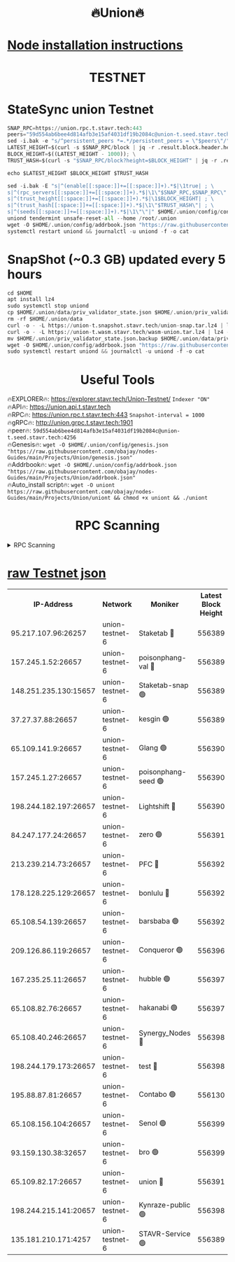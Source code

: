 <h1 align="center"> 🔥Union🔥</h1>

[Node installation instructions](https://github.com/obajay/nodes-Guides/tree/main/Projects/Union)
=

<h1 align="center"> TESTNET</h1>

# StateSync union Testnet
```python
SNAP_RPC=https://union.rpc.t.stavr.tech:443
peers="59d554ab6bee4d814afb3e15af4031df19b2084c@union-t.seed.stavr.tech:4256"
sed -i.bak -e "s/^persistent_peers *=.*/persistent_peers = \"$peers\"/" $HOME/.union/config/config.toml
LATEST_HEIGHT=$(curl -s $SNAP_RPC/block | jq -r .result.block.header.height); \
BLOCK_HEIGHT=$((LATEST_HEIGHT - 1000)); \
TRUST_HASH=$(curl -s "$SNAP_RPC/block?height=$BLOCK_HEIGHT" | jq -r .result.block_id.hash)

echo $LATEST_HEIGHT $BLOCK_HEIGHT $TRUST_HASH

sed -i.bak -E "s|^(enable[[:space:]]+=[[:space:]]+).*$|\1true| ; \
s|^(rpc_servers[[:space:]]+=[[:space:]]+).*$|\1\"$SNAP_RPC,$SNAP_RPC\"| ; \
s|^(trust_height[[:space:]]+=[[:space:]]+).*$|\1$BLOCK_HEIGHT| ; \
s|^(trust_hash[[:space:]]+=[[:space:]]+).*$|\1\"$TRUST_HASH\"| ; \
s|^(seeds[[:space:]]+=[[:space:]]+).*$|\1\"\"|" $HOME/.union/config/config.toml
uniond tendermint unsafe-reset-all --home /root/.union
wget -O $HOME/.union/config/addrbook.json "https://raw.githubusercontent.com/obajay/nodes-Guides/main/Projects/Union/addrbook.json"
systemctl restart uniond && journalctl -u uniond -f -o cat
```
# SnapShot (~0.3 GB) updated every 5 hours
```python
cd $HOME
apt install lz4
sudo systemctl stop uniond
cp $HOME/.union/data/priv_validator_state.json $HOME/.union/priv_validator_state.json.backup
rm -rf $HOME/.union/data
curl -o - -L https://union-t.snapshot.stavr.tech/union-snap.tar.lz4 | lz4 -c -d - | tar -x -C $HOME/.union --strip-components 2
curl -o - -L https://union-t.wasm.stavr.tech/wasm-union.tar.lz4 | lz4 -c -d - | tar -x -C $HOME/.union --strip-components 2
mv $HOME/.union/priv_validator_state.json.backup $HOME/.union/data/priv_validator_state.json
wget -O $HOME/.union/config/addrbook.json "https://raw.githubusercontent.com/obajay/nodes-Guides/main/Projects/Union/addrbook.json"
sudo systemctl restart uniond && journalctl -u uniond -f -o cat
```
 <h1 align="center"> Useful Tools</h1>
 
🔥EXPLORER🔥: https://explorer.stavr.tech/Union-Testnet/        `Indexer "ON"` \
🔥API🔥:      https://union.api.t.stavr.tech \
🔥RPC🔥:      https://union.rpc.t.stavr.tech:443              `Snapshot-interval = 1000` \
🔥gRPC🔥:     http://union.grpc.t.stavr.tech:1901 \
🔥peer🔥:     `59d554ab6bee4d814afb3e15af4031df19b2084c@union-t.seed.stavr.tech:4256` \
🔥Genesis🔥:     `wget -O $HOME/.union/config/genesis.json "https://raw.githubusercontent.com/obajay/nodes-Guides/main/Projects/Union/genesis.json"` \
🔥Addrbook🔥: ```wget -O $HOME/.union/config/addrbook.json "https://raw.githubusercontent.com/obajay/nodes-Guides/main/Projects/Union/addrbook.json"``` \
🔥Auto_install script🔥:  `wget -O uniont https://raw.githubusercontent.com/obajay/nodes-Guides/main/Projects/Union/uniont && chmod +x uniont && ./uniont`

<h1 align="center"> RPC Scanning</h1>

<details>
<summary>RPC Scanning</summary>

<h2 align="center"> We scan nodes in real time every 4 hours. And we provide the final result of RPC endpoints.
We cannot influence the operation of these nodes in any way. </h2>


```python
If Voting Power is higher than 0 --> then the Node is a validator of the network and may be subject to attack and be a potential threat to the chain.
```
```python
We marked such validators with a red symbol
```

</details>

[raw Testnet json](https://rpc-check.uniont.stavr.tech/uniont/rpc-uniont-result.json)
=



<table><tr><th>IP-Address</th><th>Network</th><th>Moniker</th><th>Latest Block Height</th><th>Earliest Block Height</th><th>Catching Up</th><th>Tx Index</th><th>Voting Power</th><th>Scan Time</th></tr><tr><td>95.217.107.96:26257</td><td>union-testnet-6</td><td>Staketab 🔴</td><td>556389</td><td>1</td><td>False</td><td>on</td><td>1000002</td><td>2024-03-22T22:21:50.869137311UTC</td></tr><tr><td>157.245.1.52:26657</td><td>union-testnet-6</td><td>poisonphang-val 🔴</td><td>556389</td><td>1</td><td>False</td><td>on</td><td>1000000</td><td>2024-03-22T22:21:51.476411078UTC</td></tr><tr><td>148.251.235.130:15657</td><td>union-testnet-6</td><td>Staketab-snap 🟢</td><td>556389</td><td>1</td><td>False</td><td>on</td><td>0</td><td>2024-03-22T22:21:52.075390933UTC</td></tr><tr><td>37.27.37.88:26657</td><td>union-testnet-6</td><td>kesgin 🟢</td><td>556389</td><td>1</td><td>False</td><td>on</td><td>0</td><td>2024-03-22T22:21:52.390566216UTC</td></tr><tr><td>65.109.141.9:26657</td><td>union-testnet-6</td><td>Glang 🟢</td><td>556390</td><td>1</td><td>False</td><td>on</td><td>0</td><td>2024-03-22T22:21:56.773508272UTC</td></tr><tr><td>157.245.1.27:26657</td><td>union-testnet-6</td><td>poisonphang-seed 🟢</td><td>556390</td><td>1</td><td>False</td><td>on</td><td>0</td><td>2024-03-22T22:21:57.637064697UTC</td></tr><tr><td>198.244.182.197:26657</td><td>union-testnet-6</td><td>Lightshift 🔴</td><td>556390</td><td>1</td><td>False</td><td>on</td><td>1000000</td><td>2024-03-22T22:21:59.989958430UTC</td></tr><tr><td>84.247.177.24:26657</td><td>union-testnet-6</td><td>zero 🟢</td><td>556391</td><td>1</td><td>False</td><td>on</td><td>0</td><td>2024-03-22T22:22:04.472400203UTC</td></tr><tr><td>213.239.214.73:26657</td><td>union-testnet-6</td><td>PFC 🔴</td><td>556392</td><td>1</td><td>False</td><td>on</td><td>1000001</td><td>2024-03-22T22:22:09.066777244UTC</td></tr><tr><td>178.128.225.129:26657</td><td>union-testnet-6</td><td>bonlulu 🔴</td><td>556392</td><td>1</td><td>False</td><td>on</td><td>1000000</td><td>2024-03-22T22:22:09.705684274UTC</td></tr><tr><td>65.108.54.139:26657</td><td>union-testnet-6</td><td>barsbaba 🟢</td><td>556392</td><td>1</td><td>False</td><td>on</td><td>0</td><td>2024-03-22T22:22:10.009212009UTC</td></tr><tr><td>209.126.86.119:26657</td><td>union-testnet-6</td><td>Conqueror 🟢</td><td>556396</td><td>1</td><td>False</td><td>on</td><td>0</td><td>2024-03-22T22:22:35.474740972UTC</td></tr><tr><td>167.235.25.11:26657</td><td>union-testnet-6</td><td>hubble 🟢</td><td>556397</td><td>1</td><td>False</td><td>on</td><td>0</td><td>2024-03-22T22:22:41.803836292UTC</td></tr><tr><td>65.108.82.76:26657</td><td>union-testnet-6</td><td>hakanabi 🟢</td><td>556397</td><td>1</td><td>False</td><td>on</td><td>0</td><td>2024-03-22T22:22:42.159587635UTC</td></tr><tr><td>65.108.40.246:26657</td><td>union-testnet-6</td><td>Synergy_Nodes 🔴</td><td>556398</td><td>1</td><td>False</td><td>on</td><td>1000001</td><td>2024-03-22T22:22:48.588726962UTC</td></tr><tr><td>198.244.179.173:26657</td><td>union-testnet-6</td><td>test 🔴</td><td>556398</td><td>1</td><td>False</td><td>on</td><td>1000001</td><td>2024-03-22T22:22:51.186829799UTC</td></tr><tr><td>195.88.87.81:26657</td><td>union-testnet-6</td><td>Contabo 🟢</td><td>556130</td><td>1</td><td>False</td><td>on</td><td>0</td><td>2024-03-22T22:22:51.570097660UTC</td></tr><tr><td>65.108.156.104:26657</td><td>union-testnet-6</td><td>Senol 🟢</td><td>556399</td><td>1</td><td>False</td><td>on</td><td>0</td><td>2024-03-22T22:22:51.932912462UTC</td></tr><tr><td>93.159.130.38:32657</td><td>union-testnet-6</td><td>bro 🟢</td><td>556399</td><td>1</td><td>False</td><td>on</td><td>0</td><td>2024-03-22T22:22:52.222802487UTC</td></tr><tr><td>65.109.82.17:26657</td><td>union-testnet-6</td><td>union 🔴</td><td>556391</td><td>508001</td><td>False</td><td>off</td><td>1000001</td><td>2024-03-22T22:22:04.785189812UTC</td></tr><tr><td>198.244.215.141:20657</td><td>union-testnet-6</td><td>Kynraze-public 🟢</td><td>556398</td><td>524001</td><td>False</td><td>on</td><td>0</td><td>2024-03-22T22:22:48.855425463UTC</td></tr><tr><td>135.181.210.171:4257</td><td>union-testnet-6</td><td>STAVR-Service 🟢</td><td>556389</td><td>556001</td><td>False</td><td>on</td><td>0</td><td>2024-03-22T22:21:51.793570474UTC</td></tr></table>
